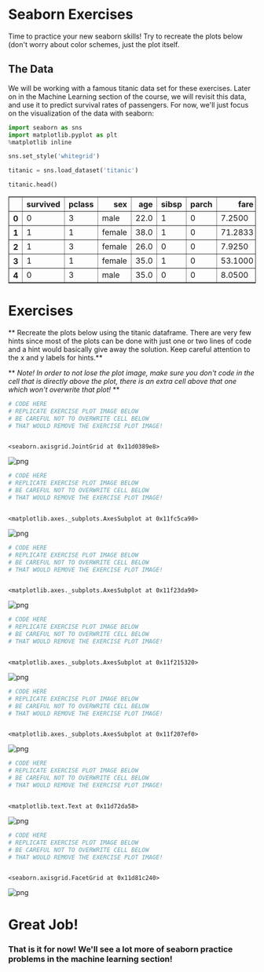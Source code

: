 
# Seaborn Exercises

Time to practice your new seaborn skills! Try to recreate the plots below (don't worry about color schemes, just the plot itself.

## The Data

We will be working with a famous titanic data set for these exercises. Later on in the Machine Learning section of the course, we will revisit this data, and use it to predict survival rates of passengers. For now, we'll just focus on the visualization of the data with seaborn:


```python
import seaborn as sns
import matplotlib.pyplot as plt
%matplotlib inline
```


```python
sns.set_style('whitegrid')
```


```python
titanic = sns.load_dataset('titanic')
```


```python
titanic.head()
```




<div>
<table border="1" class="dataframe">
  <thead>
    <tr style="text-align: right;">
      <th></th>
      <th>survived</th>
      <th>pclass</th>
      <th>sex</th>
      <th>age</th>
      <th>sibsp</th>
      <th>parch</th>
      <th>fare</th>
      <th>embarked</th>
      <th>class</th>
      <th>who</th>
      <th>adult_male</th>
      <th>deck</th>
      <th>embark_town</th>
      <th>alive</th>
      <th>alone</th>
    </tr>
  </thead>
  <tbody>
    <tr>
      <th>0</th>
      <td>0</td>
      <td>3</td>
      <td>male</td>
      <td>22.0</td>
      <td>1</td>
      <td>0</td>
      <td>7.2500</td>
      <td>S</td>
      <td>Third</td>
      <td>man</td>
      <td>True</td>
      <td>NaN</td>
      <td>Southampton</td>
      <td>no</td>
      <td>False</td>
    </tr>
    <tr>
      <th>1</th>
      <td>1</td>
      <td>1</td>
      <td>female</td>
      <td>38.0</td>
      <td>1</td>
      <td>0</td>
      <td>71.2833</td>
      <td>C</td>
      <td>First</td>
      <td>woman</td>
      <td>False</td>
      <td>C</td>
      <td>Cherbourg</td>
      <td>yes</td>
      <td>False</td>
    </tr>
    <tr>
      <th>2</th>
      <td>1</td>
      <td>3</td>
      <td>female</td>
      <td>26.0</td>
      <td>0</td>
      <td>0</td>
      <td>7.9250</td>
      <td>S</td>
      <td>Third</td>
      <td>woman</td>
      <td>False</td>
      <td>NaN</td>
      <td>Southampton</td>
      <td>yes</td>
      <td>True</td>
    </tr>
    <tr>
      <th>3</th>
      <td>1</td>
      <td>1</td>
      <td>female</td>
      <td>35.0</td>
      <td>1</td>
      <td>0</td>
      <td>53.1000</td>
      <td>S</td>
      <td>First</td>
      <td>woman</td>
      <td>False</td>
      <td>C</td>
      <td>Southampton</td>
      <td>yes</td>
      <td>False</td>
    </tr>
    <tr>
      <th>4</th>
      <td>0</td>
      <td>3</td>
      <td>male</td>
      <td>35.0</td>
      <td>0</td>
      <td>0</td>
      <td>8.0500</td>
      <td>S</td>
      <td>Third</td>
      <td>man</td>
      <td>True</td>
      <td>NaN</td>
      <td>Southampton</td>
      <td>no</td>
      <td>True</td>
    </tr>
  </tbody>
</table>
</div>



# Exercises

** Recreate the plots below using the titanic dataframe. There are very few hints since most of the plots can be done with just one or two lines of code and a hint would basically give away the solution. Keep careful attention to the x and y labels for hints.**

** *Note! In order to not lose the plot image, make sure you don't code in the cell that is directly above the plot, there is an extra cell above that one which won't overwrite that plot!* **


```python
# CODE HERE
# REPLICATE EXERCISE PLOT IMAGE BELOW
# BE CAREFUL NOT TO OVERWRITE CELL BELOW
# THAT WOULD REMOVE THE EXERCISE PLOT IMAGE!
```


```python

```




    <seaborn.axisgrid.JointGrid at 0x11d0389e8>




![png](output_8_1.png)



```python
# CODE HERE
# REPLICATE EXERCISE PLOT IMAGE BELOW
# BE CAREFUL NOT TO OVERWRITE CELL BELOW
# THAT WOULD REMOVE THE EXERCISE PLOT IMAGE!
```


```python

```




    <matplotlib.axes._subplots.AxesSubplot at 0x11fc5ca90>




![png](output_10_1.png)



```python
# CODE HERE
# REPLICATE EXERCISE PLOT IMAGE BELOW
# BE CAREFUL NOT TO OVERWRITE CELL BELOW
# THAT WOULD REMOVE THE EXERCISE PLOT IMAGE!
```


```python

```




    <matplotlib.axes._subplots.AxesSubplot at 0x11f23da90>




![png](output_12_1.png)



```python
# CODE HERE
# REPLICATE EXERCISE PLOT IMAGE BELOW
# BE CAREFUL NOT TO OVERWRITE CELL BELOW
# THAT WOULD REMOVE THE EXERCISE PLOT IMAGE!
```


```python

```




    <matplotlib.axes._subplots.AxesSubplot at 0x11f215320>




![png](output_14_1.png)



```python
# CODE HERE
# REPLICATE EXERCISE PLOT IMAGE BELOW
# BE CAREFUL NOT TO OVERWRITE CELL BELOW
# THAT WOULD REMOVE THE EXERCISE PLOT IMAGE!
```


```python

```




    <matplotlib.axes._subplots.AxesSubplot at 0x11f207ef0>




![png](output_16_1.png)



```python
# CODE HERE
# REPLICATE EXERCISE PLOT IMAGE BELOW
# BE CAREFUL NOT TO OVERWRITE CELL BELOW
# THAT WOULD REMOVE THE EXERCISE PLOT IMAGE!
```


```python

```




    <matplotlib.text.Text at 0x11d72da58>




![png](output_18_1.png)



```python
# CODE HERE
# REPLICATE EXERCISE PLOT IMAGE BELOW
# BE CAREFUL NOT TO OVERWRITE CELL BELOW
# THAT WOULD REMOVE THE EXERCISE PLOT IMAGE!
```


```python

```




    <seaborn.axisgrid.FacetGrid at 0x11d81c240>




![png](output_20_1.png)


# Great Job!

### That is it for now! We'll see a lot more of seaborn practice problems in the machine learning section!
